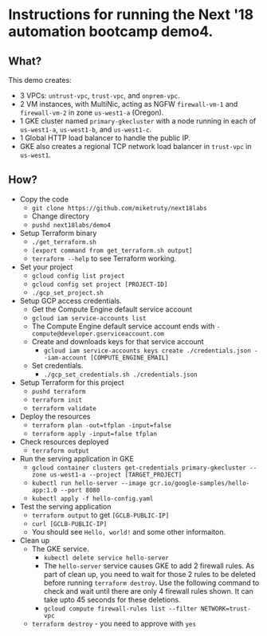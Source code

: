 # Instructions for running the Next '18 automation bootcamp demo4.

## What?

This demo creates:

*   3 VPCs: `untrust-vpc`, `trust-vpc`, and `onprem-vpc`.
*   2 VM instances, with MultiNic, acting as NGFW `firewall-vm-1` and
    `firewall-vm-2` in zone `us-west1-a` (Oregon).
*   1 GKE cluster named `primary-gkecluster` with a node running in each of
    `us-west1-a`, `us-west1-b`, and `us-west1-c`.
*   1 Global HTTP load balancer to handle the public IP.
*   GKE also creates a regional TCP network load balancer in `trust-vpc` in
    `us-west1`.

## How?

*   Copy the code
    *   `git clone https://github.com/miketruty/next18labs`
    *   Change directory
    *   `pushd next18labs/demo4`
*   Setup Terraform binary
    *   `./get_terraform.sh`
    *   `[export command from get_terraform.sh output]`
    *   `terraform --help` to see Terraform working.
*   Set your project
    *   `gcloud config list project`
    *   `gcloud config set project [PROJECT-ID]`
    *   `./gcp_set_project.sh`
*   Setup GCP access credentials.
    *   Get the Compute Engine default service account
    *   `gcloud iam service-accounts list`
    *   The Compute Engine default service account ends with
        `-compute@developer.gserviceaccount.com`
    *   Create and downloads keys for that service account
        *   `gcloud iam service-accounts keys create ./credentials.json
            --iam-account [COMPUTE_ENGINE_EMAIL]`
    *   Set credentials.
        *   `./gcp_set_credentials.sh ./credentials.json`
*   Setup Terraform for this project
    *   `pushd terraform`
    *   `terraform init`
    *   `terraform validate`
*   Deploy the resources
    *   `terraform plan -out=tfplan -input=false`
    *   `terraform apply -input=false tfplan`
*   Check resources deployed
    *   `terraform output`
*   Run the serving application in GKE
    *   `gcloud container clusters get-credentials primary-gkecluster --zone
        us-west1-a --project [TARGET_PROJECT]`
    *   `kubectl run hello-server --image gcr.io/google-samples/hello-app:1.0
        --port 8080`
    *   `kubectl apply -f hello-config.yaml`
*   Test the serving application
    *   `terraform output` to get `[GCLB-PUBLIC-IP]`
    *   `curl [GCLB-PUBLIC-IP]`
    *   You should see `Hello, world!` and some other informaiton.
*   Clean up
    *   The GKE service.
        *   `kubectl delete service hello-server`
        *   The `hello-server` service causes GKE to add 2 firewall rules. As
            part of clean up, you need to wait for those 2 rules to be deleted
            before running `terraform destroy`. Use the following command to
            check and wait until there are only 4 firewall rules shown. It can
            take upto 45 seconds for these deletions.
        *   `gcloud compute firewall-rules list --filter NETWORK=trust-vpc`
    *   `terraform destroy` - you need to approve with `yes`
